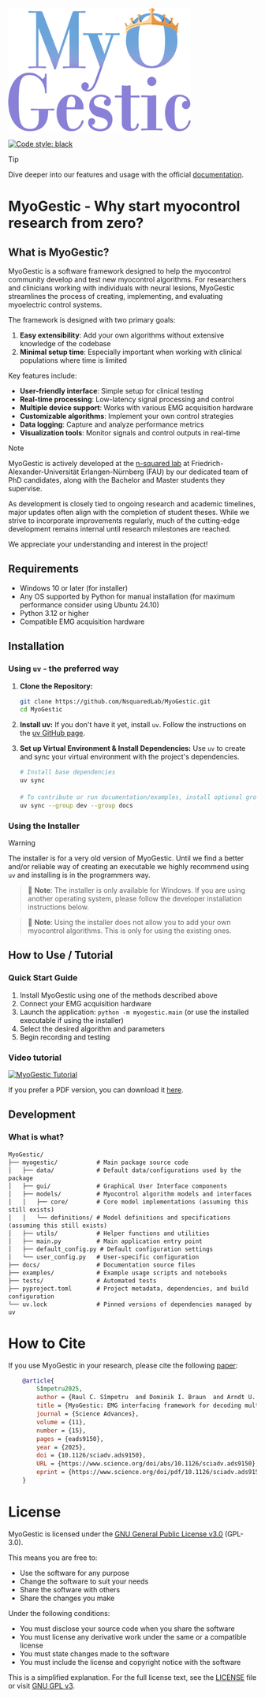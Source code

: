 <img src="./docs/source/_static/myogestic_logo.png" height="250">

<a href="https://www.python.org/downloads/release/python-3100/"><img alt="Code style: black" src="https://img.shields.io/badge/python-%3E=3.10,%20%3C=3.13-blue"></a>

> [!TIP]
> Dive deeper into our features and usage with the official [documentation](https://nsquaredlab.github.io/MyoGestic/).

# MyoGestic - Why start myocontrol research from zero?

## What is MyoGestic?
MyoGestic is a software framework designed to help the myocontrol community develop and test new myocontrol algorithms. For researchers and clinicians working with individuals with neural lesions, MyoGestic streamlines the process of creating, implementing, and evaluating myoelectric control systems.

The framework is designed with two primary goals:
1. **Easy extensibility**: Add your own algorithms without extensive knowledge of the codebase
2. **Minimal setup time**: Especially important when working with clinical populations where time is limited

Key features include:
- **User-friendly interface**: Simple setup for clinical testing
- **Real-time processing**: Low-latency signal processing and control
- **Multiple device support**: Works with various EMG acquisition hardware
- **Customizable algorithms**: Implement your own control strategies
- **Data logging**: Capture and analyze performance metrics
- **Visualization tools**: Monitor signals and control outputs in real-time

> [!NOTE]  
> MyoGestic is actively developed at the [n-squared lab](https://www.nsquared.tf.fau.de/) at Friedrich-Alexander-Universität Erlangen-Nürnberg (FAU) by our dedicated team of PhD candidates, along with the Bachelor and Master students they supervise. 
>
> As development is closely tied to ongoing research and academic timelines, major updates often align with the completion of student theses. 
> While we strive to incorporate improvements regularly, much of the cutting-edge development remains internal until research milestones are reached. 
> 
> We appreciate your understanding and interest in the project!

## Requirements

- Windows 10 or later (for installer)
- Any OS supported by Python for manual installation (for maximum performance consider using Ubuntu 24.10)
- Python 3.12 or higher
- Compatible EMG acquisition hardware

## Installation

### Using `uv` - the preferred way

1.  **Clone the Repository:**
    ```bash
    git clone https://github.com/NsquaredLab/MyoGestic.git
    cd MyoGestic
    ```

2.  **Install uv:** If you don't have it yet, install `uv`. Follow the instructions on the [uv GitHub page](https://github.com/astral-sh/uv).

3.  **Set up Virtual Environment & Install Dependencies:** Use `uv` to create and sync your virtual environment with the project's dependencies.
    ```bash
    # Install base dependencies
    uv sync

    # To contribute or run documentation/examples, install optional groups:
    uv sync --group dev --group docs
    ```

### Using the Installer

> [!WARNING]  
> The installer is for a very old version of MyoGestic. Until we find a better and/or reliable way of creating an executable we highly recommend using `uv` and installing is in the programmers way.

> 📝 **Note**: The installer is only available for Windows. If you are using another operating system, please follow the developer installation instructions below.

> 📝 **Note**: Using the installer does not allow you to add your own myocontrol algorithms. This is only for using the existing ones.

## How to Use / Tutorial

### Quick Start Guide

1. Install MyoGestic using one of the methods described above
2. Connect your EMG acquisition hardware
3. Launch the application: `python -m myogestic.main` (or use the installed executable if using the installer)
4. Select the desired algorithm and parameters
5. Begin recording and testing

### Video tutorial

[![MyoGestic Tutorial](https://img.youtube.com/vi/Re3VfgKhjCM/maxresdefault.jpg)](https://youtu.be/Re3VfgKhjCM)

If you prefer a PDF version, you can download it [here](
https://github.com/NsquaredLab/MyoGestic/tree/main/docs/source/_static/MyoGestic_Tutorial.pdf).

## Development

### What is what?

```
MyoGestic/
├── myogestic/           # Main package source code
│   ├── data/            # Default data/configurations used by the package
│   ├── gui/             # Graphical User Interface components
│   ├── models/          # Myocontrol algorithm models and interfaces
│   │   ├── core/        # Core model implementations (assuming this still exists)
│   │   └── definitions/ # Model definitions and specifications (assuming this still exists)
│   ├── utils/           # Helper functions and utilities
│   ├── main.py          # Main application entry point
│   ├── default_config.py # Default configuration settings
│   └── user_config.py   # User-specific configuration
├── docs/                # Documentation source files
├── examples/            # Example usage scripts and notebooks
├── tests/               # Automated tests
├── pyproject.toml       # Project metadata, dependencies, and build configuration
└── uv.lock              # Pinned versions of dependencies managed by uv
```

# How to Cite
If you use MyoGestic in your research, please cite the following [paper](https://www.science.org/doi/abs/10.1126/sciadv.ads9150):

```bibtex
    @article{
        Sîmpetru2025,
        author = {Raul C. Sîmpetru  and Dominik I. Braun  and Arndt U. Simon  and Michael März  and Vlad Cnejevici  and Daniela Souza de Oliveira  and Nico Weber  and Jonas Walter  and Jörg Franke  and Daniel Höglinger  and Cosima Prahm  and Matthias Ponfick  and Alessandro Del Vecchio },
        title = {MyoGestic: EMG interfacing framework for decoding multiple spared motor dimensions in individuals with neural lesions},
        journal = {Science Advances},
        volume = {11},
        number = {15},
        pages = {eads9150},
        year = {2025},
        doi = {10.1126/sciadv.ads9150},
        URL = {https://www.science.org/doi/abs/10.1126/sciadv.ads9150},
        eprint = {https://www.science.org/doi/pdf/10.1126/sciadv.ads9150},
    }
```

# License
MyoGestic is licensed under the [GNU General Public License v3.0](LICENSE) (GPL-3.0).

This means you are free to:
- Use the software for any purpose
- Change the software to suit your needs
- Share the software with others
- Share the changes you make

Under the following conditions:
- You must disclose your source code when you share the software
- You must license any derivative work under the same or a compatible license
- You must state changes made to the software
- You must include the license and copyright notice with the software

This is a simplified explanation. For the full license text, see the [LICENSE](LICENSE) file or visit [GNU GPL v3](https://www.gnu.org/licenses/gpl-3.0.html).

